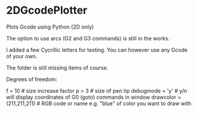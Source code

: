 # 2DGcodePlotter
Plots Gcode using Python (2D only)

The option to use arcs (G2 and G3 commands) is still in the works.

I added a few Cycrillic letters for testing. You can however use any Gcode of your own.

The folder is still missing items of course.

Degrees of freedom:

f = 10                    # size increase factor
p = 3                     # size of pen tip
debugmode = 'y'           # y/n will display coordinates of G0 (goto) commands in window
drawcolor = (211,211,211) # RGB code or name e.g. "blue" of color you want to draw with 

